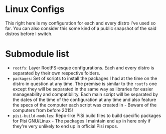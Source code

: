 # Linux Configs

This right here is my configuration for each and every distro I've used so far. You can also consider this some kind of a public snapshot of the said distros before I switch.

# Submodule list

- `rootfs`: Layer RootFS-esque configurations. Each and every distro is separated by their own respective folders.
- `packages`: Set of scripts to install the packages I had at the time on the distro in question at any time. The premise is similar to the `rootfs` one except they will be separated in the same way as libraries for easier manageability and compatibility. Each main script will be separated by the dates of the time of the configuration at any time and also feature the specs of the computer each script was created in - Beware of the computers from before 2015!
- `pisi-build-modules`: Repo-like PiSi build files to build specific packages for Pisi GNU/Linux - The packages I maintain end up in here only if they're very unlikely to end up in official Pisi repos.

